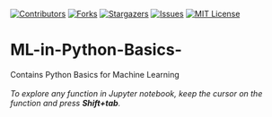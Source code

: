 [![Contributors][contributors-shield]][contributors-url]
[![Forks][forks-shield]][forks-url]
[![Stargazers][stars-shield]][stars-url]
[![Issues][issues-shield]][issues-url]
[![MIT License][license-shield]][license-url]

# ML-in-Python-Basics-
Contains Python Basics for Machine Learning<br><br>
_To explore any function in Jupyter notebook, keep the cursor on the function and press **Shift+tab**._

[contributors-shield]: https://img.shields.io/github/contributors/Tawishi/ML-in-Python-Basics-.svg?style=flat-square
[contributors-url]: https://github.com/Tawishi/ML-in-Python-Basics-/graphs/contributors
[forks-shield]: https://img.shields.io/github/forks/Tawishi/ML-in-Python-Basics-.svg?style=flat-square
[forks-url]: https://github.com/Tawishi/ML-in-Python-Basics-/network/members
[stars-shield]: https://img.shields.io/github/stars/Tawishi/ML-in-Python-Basics-.svg?style=flat-square
[stars-url]: https://github.com/Tawishi/ML-in-Python-Basics-/stargazers
[issues-shield]: https://img.shields.io/github/issues/Tawishi/ML-in-Python-Basics-.svg?style=flat-square
[issues-url]: https://github.com/Tawishi/ML-in-Python-Basics-/issues
[license-shield]: https://img.shields.io/github/license/Tawishi/ML-in-Python-Basics-.svg?style=flat-square
[license-url]: https://github.com/Tawishi/ML-in-Python-Basics-/blob/master/LICENSE.txt
